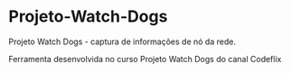 # Projeto-Watch-Dogs
Projeto Watch Dogs - captura de informações de nó da rede.

Ferramenta desenvolvida no curso Projeto Watch Dogs do canal Codeflix
